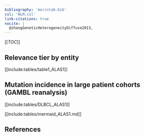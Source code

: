 ```yaml
---
bibliography: 'morinlab.bib'
csl: 'NLM.csl'
link-citations: true
nocite: |
  @zhangGeneticHeterogeneityDiffuse2013, 
---
```


[[_TOC_]]




## Relevance tier by entity

[[include:tables/table1_ALAS1]]

## Mutation incidence in large patient cohorts (GAMBL reanalysis)

[[include:tables/DLBCL_ALAS1]]

[[include:tables/mermaid_ALAS1.md]]

## References


